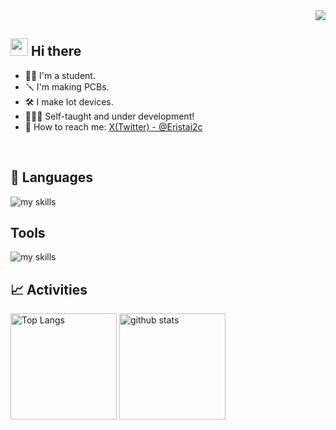 <!-- 1. GitHub usernameを変更 -->
<div align="right">
  <img src="https://komarev.com/ghpvc/?username=Erista01" />
</div>


<!-- 2. プロフィールや連絡先を変更 -->
## <img src="https://media.giphy.com/media/hvRJCLFzcasrR4ia7z/giphy.gif" width="28"> Hi there


- ✍🏻 I'm a student.
- 🪛 I'm making PCBs.
- 🛠 I make Iot devices.
- 🧑🏻‍🌾 Self-taught and under development!
- 📲 How to reach me: [X(Twitter) - @Eristai2c](https://x.com/Eristai2c)
<br>


<!-- 3. 好きな技術スタックに変更 -->
<!-- ライトモート：theme=light, ダークモート：theme=dark -->
<!-- アイコンの選択肢一覧：https://arc.net/l/quote/zizyykfh -->
## 📝 Languages
<img alt="my skills" src="https://skillicons.dev/icons?theme=dark&perline=7&i=arduino,c,cpp,raspberrypi," />
<br>

## Tools
<img alt="my skills" src="https://skillicons.dev/icons?theme=dark&perline=7&i=blender,visualstudio,vscode" />
<br>

<!-- 4. GitHub usernameを変更, 2箇所 -->
<!-- ライトモート：theme=light, ダークモート：theme=vue-dark  -->
## 📈 Activities
<div align="left"> 
  <img alt="Top Langs" height="170px" src="https://github-readme-stats.vercel.app/api?username=Erista01&theme=vue-dark&layout=compact" />
  <img alt="github stats" height="170px" src="https://github-readme-stats.vercel.app/api/top-langs/?username=Erista01&theme=vue-dark&layout=compact" />
</div>
<!--
This repository is a ✨ _special_ ✨ repository because its `README.md` (this file) appears on your GitHub profile.

Here are some ideas to get you started:

- 🔭 I’m currently working on ...
- 🌱 I’m currently learning ...
- 👯 I’m looking to collaborate on ...
- 🤔 I’m looking for help with ...
- 💬 Ask me about ...
- 📫 How to reach me: ...
- 😄 Pronouns: ...
- ⚡ Fun fact: ...
-->

